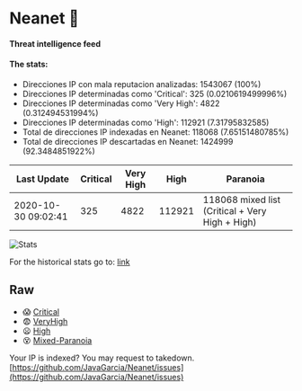 # Neanet :hocho:
#### Threat intelligence feed
#### The stats:

- Direcciones IP con mala reputacion analizadas: 1543067 (100%)
- Direcciones IP determinadas como 'Critical':  325 (0.0210619499996%)
- Direcciones IP determinadas como 'Very High':  4822 (0.312494531994%)
- Direcciones IP determinadas como 'High':  112921 (7.31795832585)
- Total de direcciones IP indexadas en Neanet:  118068 (7.65151480785%)
- Total de direcciones IP descartadas en Neanet:  1424999 (92.3484851922%)

| Last Update | Critical | Very High | High | Paranoia |
| --- | --- | --- | --- | --- |
| 2020-10-30 09:02:41 | 325 | 4822 | 112921 | 118068 mixed list (Critical + Very High + High)|

![Stats](https://docs.google.com/spreadsheets/d/e/2PACX-1vSnaNMIXVabIpDJjufMlzH7poXnshF3mgd8Is1g9ytUEzVsP5my4Trn8f-xkoLLQ38xpL3HtmUexLo6/pubchart?oid=501124687&format=image)

For the historical stats go to: [link](/stats.csv)
## Raw
- :scream: [Critical](https://raw.githubusercontent.com/JavaGarcia/Neanet/master/blacklists/neanet_critical.txt)
- :fearful: [VeryHigh](https://raw.githubusercontent.com/JavaGarcia/Neanet/master/blacklists/neanet_veryHigh.txtt)
- :frowning: [High](https://raw.githubusercontent.com/JavaGarcia/Neanet/master/blacklists/neanet_high.txt)
- :dizzy_face: [Mixed-Paranoia](https://raw.githubusercontent.com/JavaGarcia/Neanet/master/blacklists/neanet_all.txt)


Your IP is indexed? You may request to takedown. [https://github.com/JavaGarcia/Neanet/issues](https://github.com/JavaGarcia/Neanet/issues)













































































































































































































































































































































































































































































































































































































































































































































































































































































































































































































































































































































































































































































































































































































































































































































































































































































































































































































































